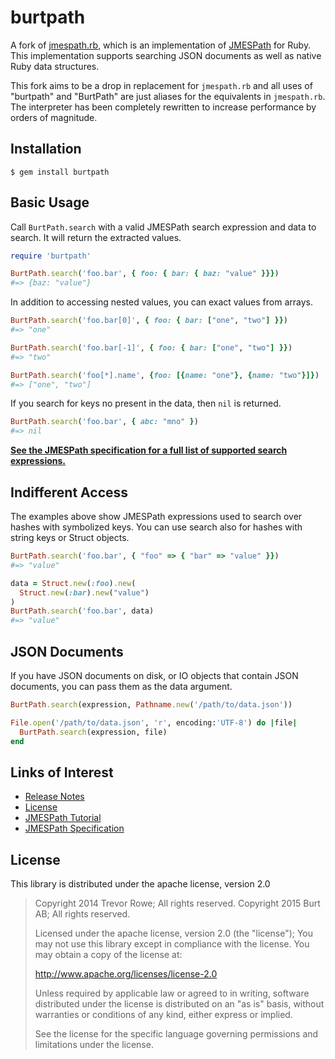 # burtpath

A fork of [jmespath.rb](https://github.com/jmespath/jmespath.rb), which is an implementation of [JMESPath](https://github.com/boto/jmespath) for Ruby. This implementation supports searching JSON documents as well as native Ruby data structures.

This fork aims to be a drop in replacement for `jmespath.rb` and all uses of "burtpath" and "BurtPath" are just aliases for the equivalents in `jmespath.rb`. The interpreter has been completely rewritten to increase performance by orders of magnitude.

## Installation

```
$ gem install burtpath
```

## Basic Usage

Call `BurtPath.search` with a valid JMESPath search expression and data to search. It will return the extracted values.

```ruby
require 'burtpath'

BurtPath.search('foo.bar', { foo: { bar: { baz: "value" }}})
#=> {baz: "value"}
```

In addition to accessing nested values, you can exact values from arrays.

```ruby
BurtPath.search('foo.bar[0]', { foo: { bar: ["one", "two"] }})
#=> "one"

BurtPath.search('foo.bar[-1]', { foo: { bar: ["one", "two"] }})
#=> "two"

BurtPath.search('foo[*].name', {foo: [{name: "one"}, {name: "two"}]})
#=> ["one", "two"]
```

If you search for keys no present in the data, then `nil` is returned.

```ruby
BurtPath.search('foo.bar', { abc: "mno" })
#=> nil
```

**[See the JMESPath specification for a full list of supported search expressions.](http://jmespath.org/specification.html)**

## Indifferent Access

The examples above show JMESPath expressions used to search over hashes with symbolized keys. You can use search also for hashes with string keys or Struct objects.

```ruby
BurtPath.search('foo.bar', { "foo" => { "bar" => "value" }})
#=> "value"

data = Struct.new(:foo).new(
  Struct.new(:bar).new("value")
)
BurtPath.search('foo.bar', data)
#=> "value"
```

## JSON Documents

If you have JSON documents on disk, or IO objects that contain JSON documents, you can pass them as the data argument.

```ruby
BurtPath.search(expression, Pathname.new('/path/to/data.json'))

File.open('/path/to/data.json', 'r', encoding:'UTF-8') do |file|
  BurtPath.search(expression, file)
end
```

## Links of Interest

* [Release Notes](https://github.com/burtcorp/burtpath/releases)
* [License](http://www.apache.org/licenses/LICENSE-2.0)
* [JMESPath Tutorial](http://jmespath.org/tutorial.html)
* [JMESPath Specification](http://jmespath.org/specification.html)

## License

This library is distributed under the apache license, version 2.0

> Copyright 2014 Trevor Rowe; All rights reserved.
> Copyright 2015 Burt AB; All rights reserved.
>
> Licensed under the apache license, version 2.0 (the "license");
> You may not use this library except in compliance with the license.
> You may obtain a copy of the license at:
>
> http://www.apache.org/licenses/license-2.0
>
> Unless required by applicable law or agreed to in writing, software
> distributed under the license is distributed on an "as is" basis,
> without warranties or conditions of any kind, either express or
> implied.
>
> See the license for the specific language governing permissions and
> limitations under the license.
